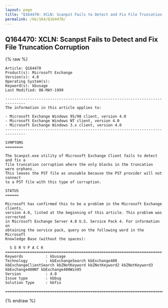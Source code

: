 ```yaml
---
layout: page
title: "Q164470: XCLN: Scanpst Fails to Detect and Fix File Truncation Corruption"
permalink: /kb/164/Q164470/
---
```


## Q164470: XCLN: Scanpst Fails to Detect and Fix File Truncation Corruption

{% raw %}

	Article: Q164470
	Product(s): Microsoft Exchange
	Version(s): 4.0
	Operating System(s): 
	Keyword(s): kbusage
	Last Modified: 08-MAY-1999
	
	-------------------------------------------------------------------------------
	The information in this article applies to:
	
	- Microsoft Exchange Windows 95/98 client, version 4.0 
	- Microsoft Exchange Windows NT client, version 4.0 
	- Microsoft Exchange Windows 3.x client, version 4.0 
	-------------------------------------------------------------------------------
	
	SYMPTOMS
	========
	
	The Scanpst.exe utility of Microsoft Exchange Client fails to detect and fix a
	file truncation corruption where the only blocks in the truncation were orphans.
	This leaves the PST file as unusable because the PST provider will not connect
	to a PST file with this type of corruption.
	
	STATUS
	======
	
	Microsoft has confirmed this to be a problem in the Microsoft Exchange clients,
	version 4.0, listed at the beginning of this article. This problem was corrected
	in Microsoft Exchange Server 4.0 U.S. Service Pack 4. For information on
	obtaining the service pack, query on the following word in the Microsoft
	Knowledge Base (without the spaces):
	
	  S E R V P A C K
	======================================================================
	Keywords          : kbusage 
	Technology        : kbExchangeSearch kbExchange400 kbExchangeClientSearch kbZNotKeyword kbZNotKeyword2 kbZNotKeyword3 kbExchange400NT kbExchange400Win95
	Version           : 4.0
	Issue type        : kbbug
	Solution Type     : kbfix
	
	=============================================================================
	

{% endraw %}
